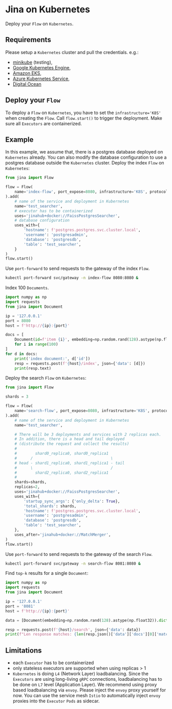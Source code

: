 # Jina on Kubernetes

Deploy your `Flow` on `Kubernetes`.
## Requirements
Please setup a `Kubernetes` cluster and pull the credentials. e.g.:

-  [minikube](https://minikube.sigs.k8s.io/docs/start/) (testing),
- [Google Kubernetes Engine](https://cloud.google.com/kubernetes-engine),
- [Amazon EKS](https://aws.amazon.com/eks),
- [Azure Kubernetes Service](https://azure.microsoft.com/en-us/services/kubernetes-service),
- [Digital Ocean](https://www.digitalocean.com/products/kubernetes/)
  
## Deploy your `Flow`
To deploy a `Flow` on `Kubernetes`, you have to set the `infrastructure='K8S'` when creating the `Flow`.
Call `flow.start()` to trigger the deployment. Make sure all `Executors` are containerized.

## Example
In this example, we assume that, there is a postgres database deployed on `Kubernetes` already. 
You can also modify the database configuration to use a postgres database outside the `Kubernetes` cluster.
Deploy the index `Flow` on `Kubernetes`:
```python
from jina import Flow

flow = Flow(
    name='index-flow', port_expose=8080, infrastructure='K8S', protocol='http'
).add(
    # name of the service and deployment in Kubernetes
    name='test_searcher',
    # executor has to be containerized
    uses='jinahub+docker://FaissPostgresSearcher',
    # database configuration
    uses_with={
        'hostname': f'postgres.postgres.svc.cluster.local',
        'username': 'postgresadmin',
        'database': 'postgresdb',
        'table': 'test_searcher',
    }
)
flow.start()
```
Use `port-forward` to send requests to the gateway of the index `Flow`.
```bash
kubectl port-forward svc/gateway -n index-flow 8080:8080 &
```

Index 100 `Documents`.
```python
import numpy as np
import requests
from jina import Document

ip = '127.0.0.1'
port = 8080
host = f'http://{ip}:{port}'

docs = [
    Document(id=f'item {i}', embedding=np.random.rand(128).astype(np.float32)).dict()
    for i in range(100)
]
for d in docs:
    print('index document:', d['id'])
    resp = requests.post(f'{host}/index', json={'data': [d]})
    print(resp.text)

```

Deploy the search `Flow` on `Kubernetes`:
```python
from jina import Flow

shards = 3

flow = Flow(
    name='search-flow', port_expose=8080, infrastructure='K8S', protocol='http'
).add(
    # name of the service and deployment in Kubernetes
    name='test_searcher',

    # There will be 3 deployments and services with 2 replicas each.
    # In addition, there is a head and tail deployed
    # (distribute the request and collect the results)
    #
    #        shard0_replica0, shard0_replica1
    #      /                                  \
    # head - shard1_replica0, shard1_replica1 - tail
    #      \                                  /
    #        shard2_replica0, shard2_replica1
    #
    shards=shards,
    replicas=2,
    uses='jinahub+docker://FaissPostgresSearcher',
    uses_with={
        'startup_sync_args': {'only_delta': True},
        'total_shards': shards,
        'hostname': f'postgres.postgres.svc.cluster.local',
        'username': 'postgresadmin',
        'database': 'postgresdb',
        'table': 'test_searcher',
    },
    uses_after='jinahub+docker://MatchMerger',
)
flow.start()
```
Use `port-forward` to send requests to the gateway of the search `Flow`.
```bash
kubectl port-forward svc/gateway -n search-flow 8081:8080 &
```

Find `top-k` results for a single `Document`:
```python
import numpy as np
import requests
from jina import Document

ip = '127.0.0.1'
port = '8081'
host = f'http://{ip}:{port}'

data = [Document(embedding=np.random.rand(128).astype(np.float32)).dict()]

resp = requests.post(f'{host}/search', json={'data': data})
print(f"Len response matches: {len(resp.json()['data']['docs'][0]['matches'])}")
```

## Limitations
- each `Executor` has to be containerized
- only stateless executors are supported when using replicas > 1
- `Kubernetes` is doing `L4` (Network Layer) loadbalancing.
  Since the `Executors` are using long-living `gRPC` connections,
  loadbalancing has to be done on `L7` level (Application Layer).
  We recommend using proxy based loadbalancing via `envoy`.
  Please inject the `envoy` proxy yourself for now.
  You can use the service mesh `Istio` to automatically inject `envoy` proxies into the `Executor` `Pods` as sidecar.